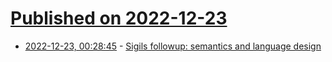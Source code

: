 # [Published on 2022-12-23](index.md)

* [2022-12-23, 00:28:45](https://lobste.rs/s/dfqfdj/sigils_followup_semantics_language) - [Sigils followup: semantics and language design](https://raku-advent.blog/2022/12/23/sigils-2/)
